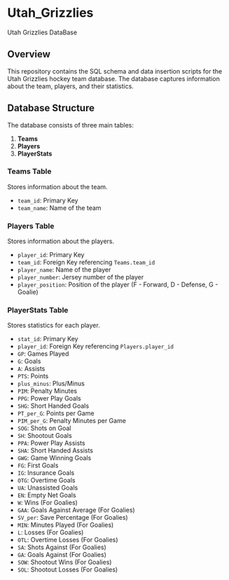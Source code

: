 # Utah_Grizzlies
Utah Grizzlies DataBase

## Overview
This repository contains the SQL schema and data insertion scripts for the Utah Grizzlies hockey team database. The database captures information about the team, players, and their statistics.

## Database Structure

The database consists of three main tables:

1. **Teams**
2. **Players**
3. **PlayerStats**

### Teams Table

Stores information about the team.

- `team_id`: Primary Key
- `team_name`: Name of the team

### Players Table

Stores information about the players.

- `player_id`: Primary Key
- `team_id`: Foreign Key referencing `Teams.team_id`
- `player_name`: Name of the player
- `player_number`: Jersey number of the player
- `player_position`: Position of the player (F - Forward, D - Defense, G - Goalie)

### PlayerStats Table

Stores statistics for each player.

- `stat_id`: Primary Key
- `player_id`: Foreign Key referencing `Players.player_id`
- `GP`: Games Played
- `G`: Goals
- `A`: Assists
- `PTS`: Points
- `plus_minus`: Plus/Minus
- `PIM`: Penalty Minutes
- `PPG`: Power Play Goals
- `SHG`: Short Handed Goals
- `PT_per_G`: Points per Game
- `PIM_per_G`: Penalty Minutes per Game
- `SOG`: Shots on Goal
- `SH`: Shootout Goals
- `PPA`: Power Play Assists
- `SHA`: Short Handed Assists
- `GWG`: Game Winning Goals
- `FG`: First Goals
- `IG`: Insurance Goals
- `OTG`: Overtime Goals
- `UA`: Unassisted Goals
- `EN`: Empty Net Goals
- `W`: Wins (For Goalies)
- `GAA`: Goals Against Average (For Goalies)
- `SV_per`: Save Percentage (For Goalies)
- `MIN`: Minutes Played (For Goalies)
- `L`: Losses (For Goalies)
- `OTL`: Overtime Losses (For Goalies)
- `SA`: Shots Against (For Goalies)
- `GA`: Goals Against (For Goalies)
- `SOW`: Shootout Wins (For Goalies)
- `SOL`: Shootout Losses (For Goalies)
